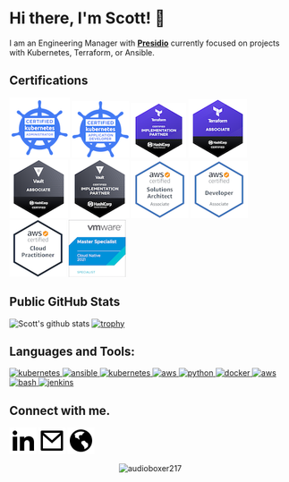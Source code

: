 # Hi there, I'm Scott! 👋

I am an Engineering Manager with **[Presidio](https://presidio.com/)** currently focused on projects with Kubernetes, Terraform, or Ansible.

## Certifications
  [![CKA](https://raw.githubusercontent.com/audioboxer217/audioboxer217/master/certs/cka.png)](https://www.credly.com/badges/922356d4-fb6b-42dc-b475-dad0c0532dd3/public_url)
  [![CKAD](https://raw.githubusercontent.com/audioboxer217/audioboxer217/master/certs/ckad.png)](https://www.credly.com/badges/9df4e58d-b065-4b0f-8702-155310058caa/public_url)
  [![Terraform CHIP](https://raw.githubusercontent.com/audioboxer217/audioboxer217/master/certs/tf-chip.png)](https://www.credly.com/badges/97fc3c3d-1518-4a2a-9489-946e7ef616ac/public_url)
  [![Terraform Associate](https://raw.githubusercontent.com/audioboxer217/audioboxer217/master/certs/tf.png)](https://www.credly.com/badges/55293484-eda3-4c5c-87f7-c4d86e455b69/public_url)
  [![Vault Associate](https://raw.githubusercontent.com/audioboxer217/audioboxer217/master/certs/vault.png)](https://www.credly.com/badges/328c4608-7b47-4648-88e4-2deb3f6fa54a/public_url)
  [![Vault CHIP](https://raw.githubusercontent.com/audioboxer217/audioboxer217/master/certs/vault-chip.png)](https://www.credly.com/badges/e1b75daf-9730-4857-a938-a34e38454c17/public_url)
  [![AWS Solutions Architect Associate](https://raw.githubusercontent.com/audioboxer217/audioboxer217/master/certs/aws_saa.png)](https://www.credly.com/badges/d5c957f8-b9ec-4714-b9a6-ff32938eee87/public_url)
  [![AWS Developer Associate](https://raw.githubusercontent.com/audioboxer217/audioboxer217/master/certs/aws_da.png)](https://www.credly.com/badges/efcef512-45ba-4d79-8f2f-136b97201c9a/public_url")
  [![AWS Cloud Practioner](https://raw.githubusercontent.com/audioboxer217/audioboxer217/master/certs/aws_cp.png)](https://www.credly.com/badges/4b05d6c0-2bc5-44e8-a865-2b1a44efc1f7/public_url)
  [![VMware Certified Master Specialist - Cloud Native 2021](https://raw.githubusercontent.com/audioboxer217/audioboxer217/master/certs/vmw_ms_cloud-native.png)](https://www.credly.com/badges/92edb696-b4ab-425d-b82d-cac4b370c295/public_url)


## Public GitHub Stats
  
![Scott's github stats](https://github-readme-stats.vercel.app/api?username=audioboxer217&show_icons=true)
[![trophy](https://github-profile-trophy.vercel.app/?username=audioboxer217&rank=SSS,SS,S,AAA,AA,A,B)](https://github.com/ryo-ma/github-profile-trophy)

## Languages and Tools:
<p align="left">
  <a href="https://kubernetes.io" target="_blank" rel="noreferrer"> <img src="https://www.vectorlogo.zone/logos/kubernetes/kubernetes-icon.svg" alt="kubernetes" width="40" height="40"/> </a>
  <a href="https://ansible.com" target="_blank" rel="noreferrer"> <img src="https://cdn.jsdelivr.net/gh/devicons/devicon/icons/ansible/ansible-original.svg" alt="ansible" width="40" height="40"/> </a>
  <a href="https://terraform.io" target="_blank" rel="noreferrer"> <img src="https://cdn.jsdelivr.net/gh/devicons/devicon/icons/terraform/terraform-original.svg" alt="kubernetes" width="40" height="40"/> </a>
  <a href="https://packer.io" target="_blank" rel="noreferrer"> <img src="https://cdn.jsdelivr.net/gh/devicons/devicon/icons/packer/packer-original.svg" alt="aws" width="40" height="40"/> </a>
  <a href="https://www.python.org" target="_blank" rel="noreferrer"> <img src="https://cdn.jsdelivr.net/gh/devicons/devicon/icons/python/python-original.svg" alt="python" width="40" height="40"/> </a> 
  <a href="https://www.docker.com/" target="_blank" rel="noreferrer"> <img src="https://cdn.jsdelivr.net/gh/devicons/devicon/icons/docker/docker-original-wordmark.svg" alt="docker" width="40" height="40"/> </a>
  <a href="https://aws.amazon.com" target="_blank" rel="noreferrer"> <img src="https://cdn.jsdelivr.net/gh/devicons/devicon/icons/amazonwebservices/amazonwebservices-original.svg" alt="aws" width="40" height="40"/> </a>
  <a href="https://www.gnu.org/software/bash/" target="_blank" rel="noreferrer"> <img src="https://cdn.jsdelivr.net/gh/devicons/devicon/icons/bash/bash-original.svg" alt="bash" width="40" height="40"/> </a>
  <a href="https://www.jenkins.io" target="_blank" rel="noreferrer"> <img src="https://cdn.jsdelivr.net/gh/devicons/devicon/icons/jenkins/jenkins-original.svg" alt="jenkins" width="40" height="40"/> </a>
</p>

## Connect with me.
<a href="https://www.linkedin.com/in/scotteppler/" alt="Linkedin"><img src="https://raw.githubusercontent.com/audioboxer217/audioboxer217/140586eea371d31fc4ce635ed3ede770916b1226/img/linkedin.svg"></a>
<a href="mailto:kscotteppler@gmail.com" alt="Mail"><img src="https://raw.githubusercontent.com/audioboxer217/audioboxer217/140586eea371d31fc4ce635ed3ede770916b1226/img/mail.svg"></a>
<a href="https://kseppler.com" alt="Website"><img src="https://raw.githubusercontent.com/audioboxer217/audioboxer217/d5ef488041c4bf3020c0aac79dd1f37ef8ce9b76/img/website.svg"></a>

<p align="center"> <img src="https://komarev.com/ghpvc/?username=audioboxer217&label=Profile%20views&color=0e75b6&style=flat" alt="audioboxer217" /> </p>
